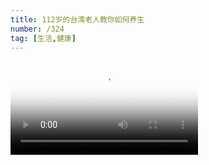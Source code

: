 ```yaml
---
title: 112岁的台湾老人教你如何养生
number: /324 
tag: [生活,健康]
---
```




<video src="https://filedn.com/l2FIU9MpFV7bQwQAyy7gLh4/video/%E9%94%AE%E5%BA%B7/112%E5%B2%81%E7%9A%84%E5%8F%B0%E6%B9%BE%E8%80%81%E4%BA%BA%E6%95%99%E4%BD%A0%E5%A6%82%E4%BD%95%E5%85%BB%E7%94%9F.mp4" poster="https://raw.githubusercontent.com/cshgjy/images/master/other/191022163913.jpg" controls>

### 我的刘兰    
<iframe frameborder="0" src="https://v.qq.com/txp/iframe/player.html?vid=w0829vf20lv" allowFullScreen="true"></iframe>







